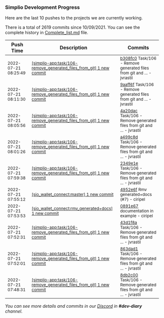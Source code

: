 
### Simplio Development Progress

Here are the last 10 pushes to the projects we are currently working.

There is a total of 2619 commits since 10/09/2021. You can see the complete history in
 [Complete_list.md](Complete_list.md) file.

| Push Time | Description | Commits |
| --- | --- | --- |
| <sub>2022-07-21 08:25:49</sub> | <sub>[[simplio-app:task/106\-remove\_generated\_files\_from\_git] 1 new commit](https://github.com/SimplioOfficial/simplio-app/commit/b308fc02df1e720a7c6ab0c2512848864dcc604b)</sub> | <sub>[b308fc0](https://github.com/SimplioOfficial/simplio-app/commit/b308fc02df1e720a7c6ab0c2512848864dcc604b) Task/106 - Remove generated files from git and ... - jvrastil</sub> |
| <sub>2022-07-21 08:11:30</sub> | <sub>[[simplio-app:task/106\-remove\_generated\_files\_from\_git] 1 new commit](https://github.com/SimplioOfficial/simplio-app/commit/9aaff6f8e4c85fb5aa0b0977f8db738c499fd687)</sub> | <sub>[9aaff6f](https://github.com/SimplioOfficial/simplio-app/commit/9aaff6f8e4c85fb5aa0b0977f8db738c499fd687) Task/106 - Remove generated files from git and ... - jvrastil</sub> |
| <sub>2022-07-21 08:05:56</sub> | <sub>[[simplio-app:task/106\-remove\_generated\_files\_from\_git] 1 new commit](https://github.com/SimplioOfficial/simplio-app/commit/4a20dacadfbaa39d46bac45f19fa713f040185ae)</sub> | <sub>[4a20dac](https://github.com/SimplioOfficial/simplio-app/commit/4a20dacadfbaa39d46bac45f19fa713f040185ae) Task/106 - Remove generated files from git and ... - jvrastil</sub> |
| <sub>2022-07-21 08:01:26</sub> | <sub>[[simplio-app:task/106\-remove\_generated\_files\_from\_git] 1 new commit](https://github.com/SimplioOfficial/simplio-app/commit/a499c8d3471c23fc2f9de20b3715ced7ea862a89)</sub> | <sub>[a499c8d](https://github.com/SimplioOfficial/simplio-app/commit/a499c8d3471c23fc2f9de20b3715ced7ea862a89) Task/106 - Remove generated files from git and ... - jvrastil</sub> |
| <sub>2022-07-21 07:59:38</sub> | <sub>[[simplio-app:task/106\-remove\_generated\_files\_from\_git] 1 new commit](https://github.com/SimplioOfficial/simplio-app/commit/2349e1e66fc0754a59ffb919aab48b1ee5c7824b)</sub> | <sub>[2349e1e](https://github.com/SimplioOfficial/simplio-app/commit/2349e1e66fc0754a59ffb919aab48b1ee5c7824b) Task/106 - Remove generated files from git and ... - jvrastil</sub> |
| <sub>2022-07-21 07:55:12</sub> | <sub>[[sio_wallet_connect:master] 1 new commit](https://github.com/SimplioOfficial/sio_wallet_connect/commit/4952e6ff7bd5b8bd4c8d2ae811375491fca61740)</sub> | <sub>[4952e6f](https://github.com/SimplioOfficial/sio_wallet_connect/commit/4952e6ff7bd5b8bd4c8d2ae811375491fca61740) Rmv generated+docs (#7) - ciripel</sub> |
| <sub>2022-07-21 07:53:53</sub> | <sub>[[sio_wallet_connect:rmv\_generated\+docs] 1 new commit](https://github.com/SimplioOfficial/sio_wallet_connect/commit/0891e67cfaea5e7088b3b7d691798df04c479a39)</sub> | <sub>[0891e67](https://github.com/SimplioOfficial/sio_wallet_connect/commit/0891e67cfaea5e7088b3b7d691798df04c479a39) documentation in example - ciripel</sub> |
| <sub>2022-07-21 07:52:31</sub> | <sub>[[simplio-app:task/106\-remove\_generated\_files\_from\_git] 1 new commit](https://github.com/SimplioOfficial/simplio-app/commit/43d1f8a6665bc1d1ec473992173633a836740bbc)</sub> | <sub>[43d1f8a](https://github.com/SimplioOfficial/simplio-app/commit/43d1f8a6665bc1d1ec473992173633a836740bbc) Task/106 - Remove generated files from git and ... - jvrastil</sub> |
| <sub>2022-07-21 07:52:01</sub> | <sub>[[simplio-app:task/106\-remove\_generated\_files\_from\_git] 1 new commit](https://github.com/SimplioOfficial/simplio-app/commit/863dad147b30bca5c620dfd98f9af380340b128a)</sub> | <sub>[863dad1](https://github.com/SimplioOfficial/simplio-app/commit/863dad147b30bca5c620dfd98f9af380340b128a) Task/106 - Remove generated files from git and ... - jvrastil</sub> |
| <sub>2022-07-21 07:48:31</sub> | <sub>[[simplio-app:task/106\-remove\_generated\_files\_from\_git] 1 new commit](https://github.com/SimplioOfficial/simplio-app/commit/8db2c00c20bc18d97af388f48c120e6414dd40dd)</sub> | <sub>[8db2c00](https://github.com/SimplioOfficial/simplio-app/commit/8db2c00c20bc18d97af388f48c120e6414dd40dd) Task/106 - Remove generated files from git and ... - jvrastil</sub> |

_You can see more details and commits in our [Discord](https://discord.gg/aKhjuwZmdP) in **#dev-diary** channel._
